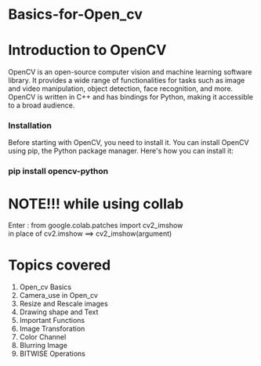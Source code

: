 # Basics-for-Open_cv
<H1>Introduction to OpenCV </H1>
OpenCV is an open-source computer vision and machine learning software library. It provides a wide range of functionalities for tasks such as image and video manipulation, object detection, face recognition, and more. OpenCV is written in C++ and has bindings for Python, making it accessible to a broad audience.

<H3>Installation </H3>
Before starting with OpenCV, you need to install it. You can install OpenCV using pip, the Python package manager. Here's how you can install it:  <H3> pip install opencv-python 
<H1>NOTE!!! while using collab </H1>
Enter : from google.colab.patches import cv2_imshow<br>
in place of cv2.imshow ==> cv2_imshow(argument)

<H1>Topics covered</H1>
<ol>
        <li>Open_cv Basics</li>
        <li>Camera_use in Open_cv </li>
        <li>Resize and Rescale images </li>
        <li>Drawing shape and Text</li>
        <li>Important Functions</li>
        <li>Image Transforation</li>
        <li>Color Channel</li>
        <li>Blurring Image</li>
        <li>BITWISE Operations</li>
</ol>
